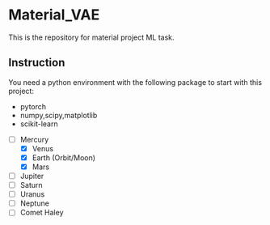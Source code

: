 # Material_VAE
This is the repository for material project ML task.

## Instruction

You need a python environment with the following package to start with this project:

*   pytorch
*   numpy,scipy,matplotlib
*   scikit-learn

- [ ] Mercury
    - [x] Venus
    - [x] Earth (Orbit/Moon)
    - [x] Mars
- [ ] Jupiter
- [ ] Saturn
- [ ] Uranus
- [ ] Neptune
- [ ] Comet Haley